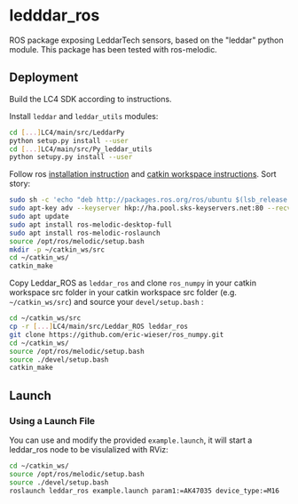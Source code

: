 # ledddar_ros

ROS package exposing LeddarTech sensors, based on the "leddar" python module. This package has been tested with ros-melodic.

## Deployment

Build the LC4 SDK according to instructions.

Install ```leddar``` and ```leddar_utils``` modules:

```bash
cd [...]LC4/main/src/LeddarPy
python setup.py install --user
cd [...]LC4/main/src/Py_leddar_utils
python setupy.py install --user
```

Follow ros [installation instruction](http://wiki.ros.org/Installation/Ubuntu) and [catkin workspace instructions](http://wiki.ros.org/catkin/Tutorials/create_a_workspace). Sort story:

``` bash
sudo sh -c 'echo "deb http://packages.ros.org/ros/ubuntu $(lsb_release -sc) main" > /etc/apt/sources.list.d/ros-latest.list'
sudo apt-key adv --keyserver hkp://ha.pool.sks-keyservers.net:80 --recv-key 421C365BD9FF1F717815A3895523BAEEB01FA116
sudo apt update
sudo apt install ros-melodic-desktop-full
sudo apt install ros-melodic-roslaunch
source /opt/ros/melodic/setup.bash
mkdir -p ~/catkin_ws/src
cd ~/catkin_ws/
catkin_make
```

Copy Leddar_ROS as ```leddar_ros``` and clone ```ros_numpy``` in your catkin workspace src folder in your catkin workspace src folder (e.g. ```~/catkin_ws/src```) and source your ```devel/setup.bash``` :

``` bash
cd ~/catkin_ws/src
cp -r [...]LC4/main/src/Leddar_ROS leddar_ros
git clone https://github.com/eric-wieser/ros_numpy.git
cd ~/catkin_ws/
source /opt/ros/melodic/setup.bash
source ./devel/setup.bash 
catkin_make
```

## Launch

### Using a Launch File

You can use and modify the provided `example.launch`, it will start a leddar_ros node to be visulalized with RViz:

```bash
cd ~/catkin_ws/
source /opt/ros/melodic/setup.bash
source ./devel/setup.bash
roslaunch leddar_ros example.launch param1:=AK47035 device_type:=M16
```
